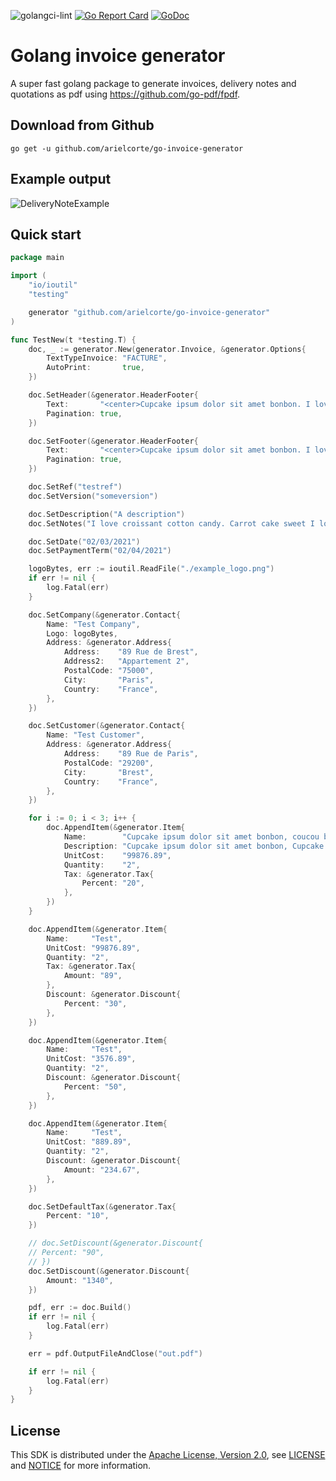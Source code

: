 ![golangci-lint](https://github.com/arielcorte/go-invoice-generator/actions/workflows/golangci-lint.yml/badge.svg)
[![Go Report Card](https://goreportcard.com/badge/github.com/arielcorte/go-invoice-generator)](https://goreportcard.com/report/github.com/arielcorte/go-invoice-generator)
[![GoDoc](https://godoc.org/github.com/arielcorte/go-invoice-generator?status.svg)](https://godoc.org/github.com/arielcorte/go-invoice-generator)

# Golang invoice generator

A super fast golang package to generate invoices, delivery notes and quotations as pdf
using https://github.com/go-pdf/fpdf.

## Download from Github

```
go get -u github.com/arielcorte/go-invoice-generator
```

## Example output

![DeliveryNoteExample](example.png)

## Quick start

```go
package main

import (
	"io/ioutil"
	"testing"

	generator "github.com/arielcorte/go-invoice-generator"
)

func TestNew(t *testing.T) {
	doc, _ := generator.New(generator.Invoice, &generator.Options{
		TextTypeInvoice: "FACTURE",
		AutoPrint:       true,
	})

	doc.SetHeader(&generator.HeaderFooter{
		Text:       "<center>Cupcake ipsum dolor sit amet bonbon. I love croissant cotton candy. Carrot cake sweet I love sweet roll cake powder.</center>",
		Pagination: true,
	})

	doc.SetFooter(&generator.HeaderFooter{
		Text:       "<center>Cupcake ipsum dolor sit amet bonbon. I love croissant cotton candy. Carrot cake sweet I love sweet roll cake powder.</center>",
		Pagination: true,
	})

	doc.SetRef("testref")
	doc.SetVersion("someversion")

	doc.SetDescription("A description")
	doc.SetNotes("I love croissant cotton candy. Carrot cake sweet I love sweet roll cake powder! I love croissant cotton candy. Carrot cake sweet I love sweet roll cake powder! I love croissant cotton candy. Carrot cake sweet I love sweet roll cake powder! I love croissant cotton candy. Carrot cake sweet I love sweet roll cake powder! ")

	doc.SetDate("02/03/2021")
	doc.SetPaymentTerm("02/04/2021")

	logoBytes, err := ioutil.ReadFile("./example_logo.png")
    if err != nil {
		log.Fatal(err)
    }

	doc.SetCompany(&generator.Contact{
		Name: "Test Company",
		Logo: logoBytes,
		Address: &generator.Address{
			Address:    "89 Rue de Brest",
			Address2:   "Appartement 2",
			PostalCode: "75000",
			City:       "Paris",
			Country:    "France",
		},
	})

	doc.SetCustomer(&generator.Contact{
		Name: "Test Customer",
		Address: &generator.Address{
			Address:    "89 Rue de Paris",
			PostalCode: "29200",
			City:       "Brest",
			Country:    "France",
		},
	})

	for i := 0; i < 3; i++ {
		doc.AppendItem(&generator.Item{
			Name:        "Cupcake ipsum dolor sit amet bonbon, coucou bonbon lala jojo, mama titi toto",
			Description: "Cupcake ipsum dolor sit amet bonbon, Cupcake ipsum dolor sit amet bonbon, Cupcake ipsum dolor sit amet bonbon",
			UnitCost:    "99876.89",
			Quantity:    "2",
			Tax: &generator.Tax{
				Percent: "20",
			},
		})
	}

	doc.AppendItem(&generator.Item{
		Name:     "Test",
		UnitCost: "99876.89",
		Quantity: "2",
		Tax: &generator.Tax{
			Amount: "89",
		},
		Discount: &generator.Discount{
			Percent: "30",
		},
	})

	doc.AppendItem(&generator.Item{
		Name:     "Test",
		UnitCost: "3576.89",
		Quantity: "2",
		Discount: &generator.Discount{
			Percent: "50",
		},
	})

	doc.AppendItem(&generator.Item{
		Name:     "Test",
		UnitCost: "889.89",
		Quantity: "2",
		Discount: &generator.Discount{
			Amount: "234.67",
		},
	})

	doc.SetDefaultTax(&generator.Tax{
		Percent: "10",
	})

	// doc.SetDiscount(&generator.Discount{
	// Percent: "90",
	// })
	doc.SetDiscount(&generator.Discount{
		Amount: "1340",
	})

	pdf, err := doc.Build()
	if err != nil {
		log.Fatal(err)
	}

	err = pdf.OutputFileAndClose("out.pdf")

	if err != nil {
		log.Fatal(err)
	}
}

```

## License

This SDK is distributed under the
[Apache License, Version 2.0](http://www.apache.org/licenses/LICENSE-2.0),
see [LICENSE](./LICENSE) and [NOTICE](./NOTICE) for more information.
